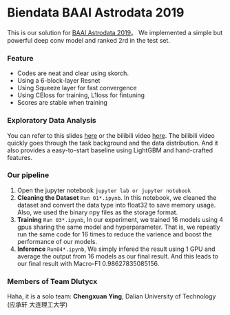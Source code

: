 # Biendata BAAI Astrodata 2019
This is our solution for [BAAI Astrodata 2019](https://www.biendata.com/competition/astrodata2019/)。 We implemented a simple but powerful deep conv model and ranked 2rd in the test set.

### Feature
* Codes are neat and clear using skorch. 
* Using a 6-block-layer Resnet 
* Using Squeeze layer for fast convergence
* Using CEloss for training, L1loss for fintuning
* Scores are stable when training

### Exploratory Data Analysis
You can refer to this slides [here](https://drive.google.com/open?id=113bZYDeGGayw9WWeeoZLTH3rxYEog7blXq6GyXx_ipY) or the bilibili video [here](https://www.bilibili.com/video/BV12E411W7b2). The bilibili video quickly goes through the task background and the data distribution. And it also provides a easy-to-start baseline using LightGBM and hand-crafted features.

### Our pipeline
1. Open the jupyter notebook ```jupyter lab or jupyter notebook```
2. **Cleaning the Dataset** ```Run 01*.ipynb```. In this notebook, we cleaned the dataset and convert the data type into float32 to save memory usage. Also, we used the binary npy files as the storage format.
2. **Training** ```Run 03*.ipynb```, In our experiment, we trained 16 models using 4 gpus sharing the same model and hyperparameter. That is, we repeatly run the same code for 16 times to reduce the varience and boost the performance of our models.
3. **Inference** ```Run04*.ipynb```, We simply infered the result using 1 GPU and average the output from 16 models as our final result. And this leads to our final result with Macro-F1 0.98627835085156.

### Members of Team Dlutycx
Haha, it is a solo team:
**Chengxuan Ying**, Dalian University of Technology (应承轩 大连理工大学)
